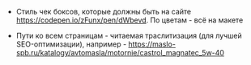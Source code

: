 - Стиль чек боксов, которые должны быть на сайте https://codepen.io/zFunx/pen/dWbevd. По цветам - всё на макете

- Пути ко всем страницам - читаемая траслитизация (для лучшей SEO-оптимизации), например - https://maslo-spb.ru/katalogy/avtomasla/motornie/castrol_magnatec_5w-40